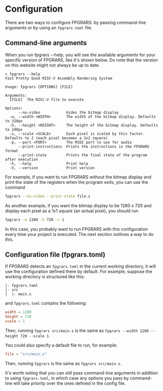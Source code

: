 # Configuration

There are two ways to configure FPGRARS: by passing command-line arguments or
by using an `fpgrars.toml` file.

## Command-line arguments

When you run fpgrars --help, you will see the available arguments for your specific version of FPGRARS, like it's shown below. Do note that the version on this website might not always be up to date. 

```
> fpgrars --help
Fast Pretty Good RISC-V Assembly Rendering System

Usage: fpgrars [OPTIONS] [FILE]

Arguments:
  [FILE]  The RISC-V file to execute

Options:
      --no-video            Hides the bitmap display
  -w, --width <WIDTH>       The width of the bitmap display. Defaults to 320px
  -h, --height <HEIGHT>     The height of the bitmap display. Defaults to 240px
  -s, --scale <SCALE>       Each pixel is scaled by this factor. Defaults to 2 (each pixel becomes a 2x2 square)
  -p, --port <PORT>         The MIDI port to use for audio
      --print-instructions  Prints the instructions in the FPGRARS format
      --print-state         Prints the final state of the program after execution
  -h, --help                Print help
  -V, --version             Print version
```

For example, if you want to run FPGRARS without the bitmap display and print
the state of the registers when the program exits, you can use the command 

```bash
fpgrars --no-video --print-state file.s
```

As another example, if you want the bitmap display to be 1280 x 720 and display
each pixel as a 1x1 square (an actual pixel), you should run

```bash
fpgrars -w 1280 -h 720 -s 1
```

In this case, you probably want to run FPGRARS with this configuration every
time your project is executed. The next section outlines a way to do this.

## Configuration file (fpgrars.toml)

If FPGRARS detects an `fpgrars.toml` in the current working directory, it will
use the configuration defined there by default. For example, suppose the
working directory is structured like this:

```
|- fpgrars.toml
|- src
|  |- main.s
```

and `fpgrars.toml` contains the following:

```toml title="fpgrars.toml"
width = 1280
height = 720
scale = 1
```

Then, running `fpgrars src/main.s` is the same as `fpgrars --width 1280 --height 720 --scale 1`.

You could also specify a default file to run, for example:

```toml title="fpgrars.toml"
file = "src/main.s"
```

Then, running `fpgrars` is the same as `fpgrars src/main.s`.

It's worth noting that you can still pass command-line arguments in addition to
using `fpgrars.toml`, in which case any options you pass by command-line will
take priority over the ones defined in the config file.

